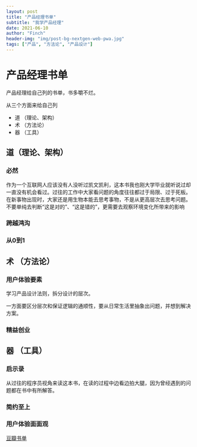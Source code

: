 ```yaml
---
layout: post
title: "产品经理书单"
subtitle: "我学产品经理"
date: 2021-06-10
author: "Finch"
header-img: "img/post-bg-nextgen-web-pwa.jpg"
tags: ["产品", "方法论", "产品设计"]
---
```


# 产品经理书单

产品经理给自己列的书单，书多嚼不烂。

从三个方面来给自己列

- 道 （理论、架构）
- 术 （方法论）
- 器 （工具）

## 道（理论、架构）

### 必然

作为一个互联网人应该没有人没听过凯文凯利，这本书我也刚大学毕业就听说过却一直没有机会看过。过往的工作中大家看问题的角度往往都过于局限、过于死板。在新事物出现时，大家还是用生物本能去思考事物，不是从更高层次去思考问题。不要单纯去判断“这是对的”、“这是错的”，更需要去观察环境变化所带来的影响

### 跨越鸿沟

### 从0到1

## 术 （方法论）

### 用户体验要素

学习产品设计法则，拆分设计的层次。

一方面要区分层次和保证逻辑的通顺性，要从日常生活里抽象出问题，并想到解决方案。

### 精益创业

## 器 （工具）

### 启示录

从过往的程序员视角来读这本书，在读的过程中边看边拍大腿，因为曾经遇到的问题都在书中有所解答。

### 简约至上

### 用户体验面面观

[豆瓣书单](https://www.douban.com/doulist/135758692/?start=0&sort=time&playable=0&sub_type=)

